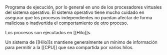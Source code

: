 Programa de ejecución, por lo general en uno de los procesadores virtuales del sistema operativo. El sistema operativo tiene mucho cuidado en asegurar que los procesos independientes no puedan afectar de forma maliciosa o inadvertida el comportamiento de otro proceso.

Los procesos son ejecutados en [[Hilo]]s.

Un sistema de [[Hilo]]s mantiene generalmente un mínimo de información para permitir a la [[CPU]] que sea compartida por varios hilos. 